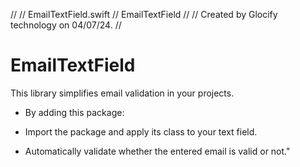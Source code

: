 //
//  EmailTextField.swift
//  EmailTextField
//
//  Created by Glocify technology on 04/07/24.
//


# EmailTextField


This library simplifies email validation in your projects. 
- By adding this package:

- Import the package and apply its class to your text field.
- Automatically validate whether the entered email is valid or not."

